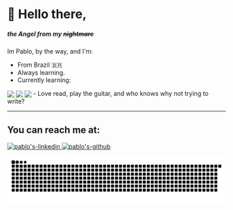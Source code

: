 # 👋 Hello there,
##### the Angel from my ~~nightmare~~
Im Pablo, by the way, and I'm:
- From Brazil :brazil:
- Always learning.
- Currently learning:
<img align="center" style="max-width=100%;" width="30px" heigth="30px" src="https://cdn.jsdelivr.net/gh/devicons/devicon/icons/html5/html5-original.svg">
<img align="center" style="max-width=100%;" width="30px" heigth="30px" src="https://cdn.jsdelivr.net/gh/devicons/devicon/icons/css3/css3-original.svg">
<img align="center" style="max-width=100%;" width="30px" heigth="30px" src="https://cdn.jsdelivr.net/gh/devicons/devicon/icons/javascript/javascript-original.svg">
- Love read, play the guitar, and who knows why not trying to write?


<hr>

## You can reach me at:
<div>
 
<a href="">
 <img heigth="30px" width="30px" alt="pablo's-linkedin" src="https://cdn.jsdelivr.net/gh/devicons/devicon/icons/linkedin/linkedin-original.svg">
</a>

<a href="https://github.com/PabloVenino" target="_blank">
 <img heigth="30px" width="30px" alt="pablo's-github" src="https://cdn.jsdelivr.net/gh/devicons/devicon/icons/github/github-original-wordmark.svg">
</a>

</div>
 
 
![Snake animation](https://github.com/pablovenino/pablovenino/blob/output/github-contribution-grid-snake.svg)
